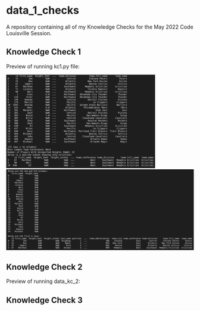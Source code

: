 # data_1_checks
A repository containing all of my Knowledge Checks for the May 2022 Code Louisville Session.

## Knowledge Check 1
Preview of running kc1.py file:
<p float="left">
   <img src="./KC1Preview.png" alt="Preview" width="400"/>
   <img src="./KCPreview2.png" alt="Preview2" width="579"/>
</p>

## Knowledge Check 2
Preview of running data_kc_2:

## Knowledge Check 3



